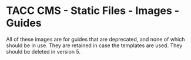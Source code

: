 # TACC CMS - Static Files - Images - Guides

All of these images are for guides that are deprecated, and none of which should be in use. They are retained in case the templates are used. They should be deleted in version 5.
